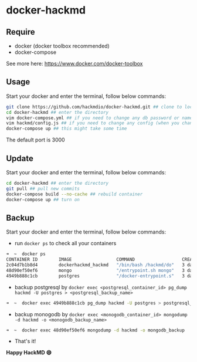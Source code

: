 docker-hackmd
===

## Require
* docker (docker toolbox recommended)
* docker-compose

See more here: https://www.docker.com/docker-toolbox


## Usage

Start your docker and enter the terminal, follow below commands:

```bash
git clone https://github.com/hackmdio/docker-hackmd.git ## clone to local
cd docker-hackmd ## enter the directory
vim docker-compose.yml ## if you need to change any db password or name
vim hackmd/config.js ## if you need to change any config (when you change the db things)
docker-compose up ## this might take some time
```

The default port is 3000  

## Update

Start your docker and enter the terminal, follow below commands:

```bash
cd docker-hackmd ## enter the directory
git pull ## pull new commits
docker-compose build --no-cache ## rebuild container
docker-compose up ## turn on
```

## Backup

Start your docker and enter the terminal, follow below commands:

- run `docker ps` to check all your containers
```bash
➜  ~  docker ps
CONTAINER ID        IMAGE                 COMMAND                  CREATED             STATUS              PORTS                    NAMES
2c04d7b1b8d4        dockerhackmd_hackmd   "/bin/bash /hackmd/do"   3 days ago          Up 17 seconds       0.0.0.0:3000->3000/tcp   dockerhackmd_hackmd_1
48d90ef50ef6        mongo                 "/entrypoint.sh mongo"   3 days ago          Up 18 seconds       27017/tcp                dockerhackmd_db-mongo_1
4949b888c1cb        postgres              "/docker-entrypoint.s"   3 days ago          Up 18 seconds       5432/tcp                 dockerhackmd_db-postgres_1
```
- backup postgresql by `docker exec <postgresql_container_id> pg_dump hackmd -U postgres > <postgresql_backup_name>`
```bash
➜  ~  docker exec 4949b888c1cb pg_dump hackmd -U postgres > postgresql_backup.sql
```
- backup monogodb by `docker exec <monogodb_container_id> mongodump -d hackmd -o <monogodb_backup_name>`
```bash
➜  ~  docker exec 48d90ef50ef6 mongodump -d hackmd -o mongodb_backup
```
- That's it!

**Happy HackMD :smile:**
